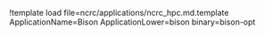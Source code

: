 !template load file=ncrc/applications/ncrc_hpc.md.template ApplicationName=Bison ApplicationLower=bison binary=bison-opt
